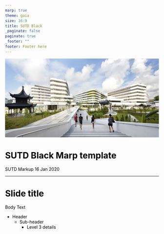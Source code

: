 ```yaml
---
marp: true
theme: gaia
size: 16:9
title: SUTD Black
_paginate: false
paginate: true
_footer: ""
footer: Footer here
---
```


<!-- SUTD Black Marp template by SUTD Markup -->

<!-- _backgroundColor: white -->
<!-- _class: title -->

![bg](images/sutd.jpg)

# SUTD Black Marp template

SUTD Markup
16 Jan 2020

---

<style>

h1, h2, h3, h4, h5 {
    color: #000000;
}

li {
    color: #000000 !important;
}

p {
    color: #000000 !important;
}

section {
    width: 1280px;
    height: 720px;
    background-image: url("images/SUTD-black.png");
    background-size: cover;
    text-align: left;
    position: relative;
}

section.title h1{
    text-align: center !important;
}

section.title p{
    text-align: center !important;
}

section.slide h1 {
    color: #ffffff !important;
}

section.imgleft h1 {
    text-align: center;
    top: -30px;
    font-size: 40px;
    color: #000000;
}

section::after {
    color: #ffffff !important;
    content: attr(data-marpit-pagination) !important;
    position: absolute !important;
    left: 1200px !important;
    top: 660px !important;
    font-size: 20px !important;
}

footer {
    color: #ffffff !important;
    text-align: center !important;
    position: absolute !important;
    top: 660px !important;
    font-size: 20px !important;
}

</style>
<!-- class: slide -->

# Slide title

Body Text

- Header
  - Sub-header
    - Level 3 details
